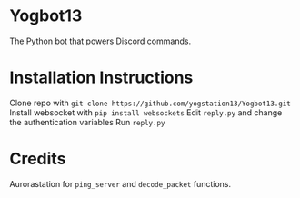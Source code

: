 # Yogbot13
The Python bot that powers Discord commands.

# Installation Instructions
Clone repo with `git clone https://github.com/yogstation13/Yogbot13.git`
Install websocket with `pip install websockets`
Edit `reply.py` and change the authentication variables
Run `reply.py`

# Credits
Aurorastation for `ping_server` and `decode_packet` functions.

